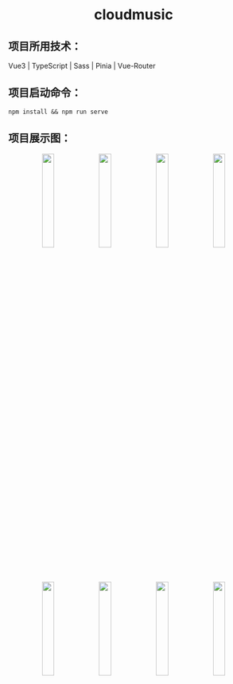 <h1 align="center">cloudmusic</h1>

## 项目所用技术：

Vue3 | TypeScript | Sass | Pinia | Vue-Router

## 项目启动命令：

```shell
npm install && npm run serve
```

## 项目展示图：

<div align=center>
<img src="https://markdown-1314387653.cos.ap-guangzhou.myqcloud.com/img/202304121009675.png" width="22%;" />
<img src="https://markdown-1314387653.cos.ap-guangzhou.myqcloud.com/img/202304121010842.png" width="22%;" />
<img src="https://markdown-1314387653.cos.ap-guangzhou.myqcloud.com/img/202304121014316.png" width="22%;" />
<img src="https://markdown-1314387653.cos.ap-guangzhou.myqcloud.com/img/202304121014541.png" width="22%;" />
</div>

<div align=center>
<img src="https://markdown-1314387653.cos.ap-guangzhou.myqcloud.com/img/202304121017631.png" width="22%;" />
<img src="https://markdown-1314387653.cos.ap-guangzhou.myqcloud.com/img/202304121018314.png" width="22%;" />
<img src="https://markdown-1314387653.cos.ap-guangzhou.myqcloud.com/img/202304121018138.png" width="22%;" />
<img src="https://markdown-1314387653.cos.ap-guangzhou.myqcloud.com/img/202304121019594.png" width="22%;" />
</div>